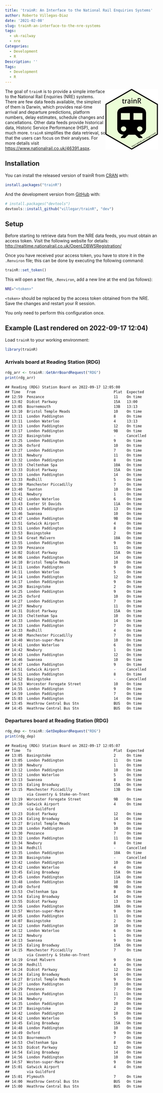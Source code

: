 ```yaml
---
title: 'trainR: An Interface to the National Rail Enquiries Systems'
author: Roberto Villegas-Diaz
date: '2021-02-08'
slug: trainR-an-interface-to-the-nre-systems
tags:
  - uk-railway
  - nre
Categories:
  - Development
  - R
Description: ''
Tags:
  - Development
  - R
---
```


<img src="https://raw.githubusercontent.com/villegar/trainR/main/inst/images/logo.png" alt="logo" align="right" height=200px/>

The goal of `trainR` is to provide a simple interface to the 
National Rail Enquiries (NRE) systems. There are few data feeds 
available, the simplest of them is Darwin, which provides real-time 
arrival and departure predictions, platform numbers, delay estimates, 
schedule changes and cancellations. Other data feeds provide historical 
data, Historic Service Performance (HSP), and much more. `trainR` 
simplifies the data retrieval, so that the users can focus on their 
analyses. For more details visit 
https://www.nationalrail.co.uk/46391.aspx.

## Installation

You can install the released version of trainR from [CRAN](https://CRAN.R-project.org) with:

``` r
install.packages("trainR")
```

And the development version from [GitHub](https://github.com/) with:

``` r
# install.packages("devtools")
devtools::install_github("villegar/trainR", "dev")
```

## Setup
Before starting to retrieve data from the NRE data feeds, you must obtain an access token. 
Visit the following website for details: http://realtime.nationalrail.co.uk/OpenLDBWSRegistration/

Once you have received your access token, you have to store it in the `.Renviron` file; this can be 
done by executing the following command:


```r
trainR::set_token()
```

This will open a text file, `.Renviron`, add a new line at the end (as follows):

```bash
NRE="<token>"
```

`<token>` should be replaced by the access token obtained from the NRE. Save the changes and restart 
your R session.

You only need to perform this configuration once.

## Example (Last rendered on 2022-09-17 12:04)

Load `trainR` to your working environment:

```r
library(trainR)
```

### Arrivals board at Reading Station (RDG)


```r
rdg_arr <- trainR::GetArrBoardRequest("RDG")
print(rdg_arr)
```

```
## Reading (RDG) Station Board on 2022-09-17 12:05:00
## Time   From                                    Plat  Expected
## 12:59  Penzance                                11    On time
## 13:02  Didcot Parkway                          15A   13:00
## 13:05  Bournemouth                             13B   13:13
## 13:10  Bristol Temple Meads                    10    On time
## 13:11  London Paddington                       8     On time
## 13:11  London Waterloo                         4     13:13
## 13:13  London Paddington                       12    On time
## 13:17  London Paddington                       9B    On time
## 13:22  Basingstoke                             -     Cancelled
## 13:25  London Paddington                       9     On time
## 13:26  Oxford                                  10    On time
## 13:27  London Paddington                       7     On time
## 13:31  Newbury                                 11    On time
## 13:32  London Paddington                       8     On time
## 13:33  Cheltenham Spa                          10A   On time
## 13:33  Didcot Parkway                          15A   On time
## 13:33  London Paddington                       14    On time
## 13:33  Redhill                                 5     On time
## 13:39  Manchester Piccadilly                   7     On time
## 13:40  Taunton                                 10    On time
## 13:41  Newbury                                 1     On time
## 13:42  London Waterloo                         6     On time
## 13:43  Exeter St Davids                        11A   On time
## 13:43  London Paddington                       13    On time
## 13:46  Swansea                                 10    On time
## 13:47  London Paddington                       9B    On time
## 13:51  Gatwick Airport                         4     On time
## 13:51  London Paddington                       8     On time
## 13:53  Basingstoke                             2     On time
## 13:54  Great Malvern                           10A   On time
## 13:55  London Paddington                       9     On time
## 13:59  Penzance                                11    On time
## 14:02  Didcot Parkway                          15A   On time
## 14:06  London Paddington                       14    On time
## 14:10  Bristol Temple Meads                    10    On time
## 14:11  London Paddington                       9     On time
## 14:11  London Waterloo                         5     On time
## 14:14  London Paddington                       12    On time
## 14:17  London Paddington                       9     On time
## 14:20  Basingstoke                             2     On time
## 14:25  London Paddington                       9     On time
## 14:25  Oxford                                  10    On time
## 14:27  London Paddington                       7     On time
## 14:27  Newbury                                 11    On time
## 14:31  Didcot Parkway                          15A   On time
## 14:33  Cheltenham Spa                          10    On time
## 14:33  London Paddington                       14    On time
## 14:33  London Paddington                       7     On time
## 14:33  Redhill                                 4     On time
## 14:40  Manchester Piccadilly                   7     On time
## 14:40  Weston-super-Mare                       10    On time
## 14:41  London Waterloo                         6     On time
## 14:42  Newbury                                 1     On time
## 14:43  London Paddington                       12    On time
## 14:46  Swansea                                 10    On time
## 14:47  London Paddington                       9     On time
## 14:51  Gatwick Airport                         -     Cancelled
## 14:51  London Paddington                       8     On time
## 14:52  Basingstoke                             -     Cancelled
## 14:53  Worcester Foregate Street               10    On time
## 14:55  London Paddington                       9     On time
## 14:59  London Paddington                       7     On time
## 15:03  London Paddington                       14    On time
## 13:45  Heathrow Central Bus Stn                BUS   On time
## 14:45  Heathrow Central Bus Stn                BUS   On time
```

### Departures board at Reading Station (RDG)


```r
rdg_dep <- trainR::GetDepBoardRequest("RDG")
print(rdg_dep)
```

```
## Reading (RDG) Station Board on 2022-09-17 12:05:07
## Time   To                                      Plat  Expected
## 13:05  Basingstoke                             2     On time
## 13:05  London Paddington                       11    On time
## 13:10  Newbury                                 1     On time
## 13:12  London Paddington                       10    On time
## 13:12  London Waterloo                         5     On time
## 13:13  Swansea                                 8     On time
## 13:15  Ealing Broadway                         15A   On time
## 13:15  Manchester Piccadilly                   13B   On time
##        via Coventry & Stoke-on-Trent           
## 13:19  Worcester Foregate Street               9B    On time
## 13:20  Gatwick Airport                         4     On time
##        via Guildford                           
## 13:23  Didcot Parkway                          12    On time
## 13:24  Ealing Broadway                         14    On time
## 13:27  Bristol Temple Meads                    9     On time
## 13:28  London Paddington                       10    On time
## 13:30  Penzance                                7     On time
## 13:32  London Paddington                       11    On time
## 13:34  Newbury                                 8     On time
## 13:34  Redhill                                 -     Cancelled
## 13:35  London Paddington                       10A   On time
## 13:38  Basingstoke                             -     Cancelled
## 13:42  London Paddington                       10    On time
## 13:42  London Waterloo                         4     On time
## 13:45  Ealing Broadway                         15A   On time
## 13:45  London Paddington                       11A   On time
## 13:48  London Paddington                       10    On time
## 13:49  Oxford                                  9B    On time
## 13:53  Cheltenham Spa                          8     On time
## 13:54  Ealing Broadway                         14    On time
## 13:55  Didcot Parkway                          13    On time
## 13:56  London Paddington                       10A   On time
## 13:57  Weston-super-Mare                       9     On time
## 14:05  London Paddington                       11    On time
## 14:07  Basingstoke                             2     On time
## 14:12  London Paddington                       10    On time
## 14:12  London Waterloo                         6     On time
## 14:12  Newbury                                 1     On time
## 14:13  Swansea                                 9     On time
## 14:15  Ealing Broadway                         15A   On time
## 14:15  Manchester Piccadilly                   7     On time
##        via Coventry & Stoke-on-Trent           
## 14:19  Great Malvern                           9     On time
## 14:20  Redhill                                 4     On time
## 14:24  Didcot Parkway                          12    On time
## 14:24  Ealing Broadway                         14    On time
## 14:27  Bristol Temple Meads                    9     On time
## 14:27  London Paddington                       10    On time
## 14:29  Penzance                                7     On time
## 14:31  London Paddington                       11    On time
## 14:34  Newbury                                 7     On time
## 14:35  London Paddington                       10    On time
## 14:37  Basingstoke                             2     On time
## 14:42  London Paddington                       10    On time
## 14:42  London Waterloo                         5     On time
## 14:45  Ealing Broadway                         15A   On time
## 14:48  London Paddington                       10    On time
## 14:49  Oxford                                  9     On time
## 14:53  Bournemouth                             7     On time
## 14:53  Cheltenham Spa                          8     On time
## 14:53  Didcot Parkway                          12    On time
## 14:54  Ealing Broadway                         14    On time
## 14:56  London Paddington                       10    On time
## 14:57  Weston-super-Mare                       9     On time
## 15:01  Gatwick Airport                         4     On time
##        via Guildford                           
## 15:01  Plymouth                                7     On time
## 14:00  Heathrow Central Bus Stn                BUS   On time
## 15:00  Heathrow Central Bus Stn                BUS   On time
```
